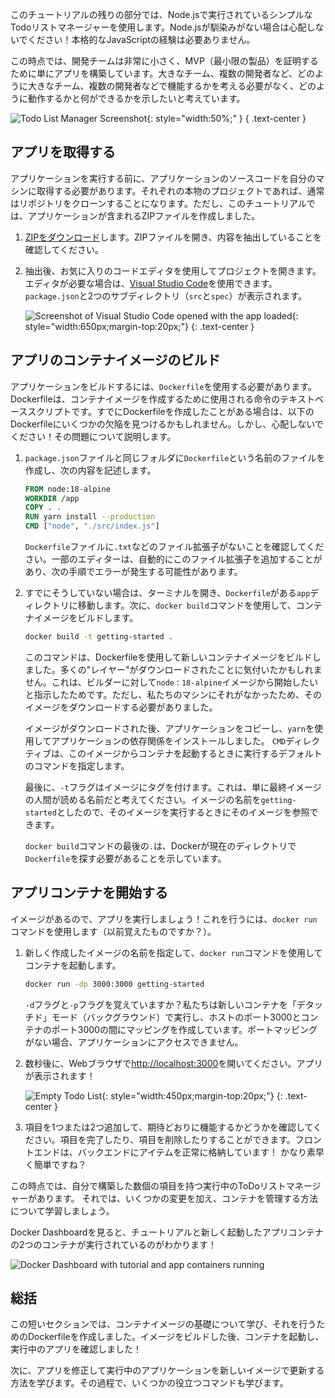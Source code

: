 このチュートリアルの残りの部分では、Node.jsで実行されているシンプルなTodoリストマネージャーを使用します。Node.jsが馴染みがない場合は心配しないでください！本格的なJavaScriptの経験は必要ありません。

この時点では、開発チームは非常に小さく、MVP（最小限の製品）を証明するために単にアプリを構築しています。大きなチーム、複数の開発者など、どのように大きなチーム、複数の開発者などで機能するかを考える必要がなく、どのように動作するかと何ができるかを示したいと考えています。

![Todo List Manager Screenshot](todo-list-sample.png){: style="width:50%;" }
{ .text-center }

## アプリを取得する

アプリケーションを実行する前に、アプリケーションのソースコードを自分のマシンに取得する必要があります。それぞれの本物のプロジェクトであれば、通常はリポジトリをクローンすることになります。ただし、このチュートリアルでは、アプリケーションが含まれるZIPファイルを作成しました。

1. [ZIPをダウンロード](/assets/app.zip)します。ZIPファイルを開き、内容を抽出していることを確認してください。

1. 抽出後、お気に入りのコードエディタを使用してプロジェクトを開きます。エディタが必要な場合は、[Visual Studio Code](https://code.visualstudio.com/)を使用できます。 `package.json`と2つのサブディレクトリ（`src`と`spec`）が表示されます。

    ![Screenshot of Visual Studio Code opened with the app loaded](ide-screenshot.png){: style="width:650px;margin-top:20px;"}
    {: .text-center }

## アプリのコンテナイメージのビルド

アプリケーションをビルドするには、`Dockerfile`を使用する必要があります。 Dockerfileは、コンテナイメージを作成するために使用される命令のテキストベーススクリプトです。すでにDockerfileを作成したことがある場合は、以下のDockerfileにいくつかの欠陥を見つけるかもしれません。しかし、心配しないでください！その問題について説明します。

1. `package.json`ファイルと同じフォルダに`Dockerfile`という名前のファイルを作成し、次の内容を記述します。

     ```dockerfile
     FROM node:18-alpine
     WORKDIR /app
     COPY . .
     RUN yarn install --production
     CMD ["node", "./src/index.js"]
     ```
     
     `Dockerfile`ファイルに`.txt`などのファイル拡張子がないことを確認してください。一部のエディターは、自動的にこのファイル拡張子を追加することがあり、次の手順でエラーが発生する可能性があります。

1. すでにそうしていない場合は、ターミナルを開き、`Dockerfile`がある`app`ディレクトリに移動します。次に、`docker build`コマンドを使用して、コンテナイメージをビルドします。

     ```bash
     docker build -t getting-started .
     ```

     このコマンドは、Dockerfileを使用して新しいコンテナイメージをビルドしました。多くの"レイヤー"がダウンロードされたことに気付いたかもしれません。これは、ビルダーに対して`node：18-alpine`イメージから開始したいと指示したためです。ただし、私たちのマシンにそれがなかったため、そのイメージをダウンロードする必要がありました。

     イメージがダウンロードされた後、アプリケーションをコピーし、`yarn`を使用してアプリケーションの依存関係をインストールしました。 `CMD`ディレクティブは、このイメージからコンテナを起動するときに実行するデフォルトのコマンドを指定します。

     最後に、`-t`フラグはイメージにタグを付けます。これは、単に最終イメージの人間が読める名前だと考えてください。イメージの名前を`getting-started`としたので、そのイメージを実行するときにそのイメージを参照できます。

     `docker build`コマンドの最後の`.`は、Dockerが現在のディレクトリで`Dockerfile`を探す必要があることを示しています。

## アプリコンテナを開始する

イメージがあるので、アプリを実行しましょう！これを行うには、`docker run`コマンドを使用します（以前覚えたものですか？）。

1. 新しく作成したイメージの名前を指定して、`docker run`コマンドを使用してコンテナを起動します。

     ```bash
     docker run -dp 3000:3000 getting-started
     ```

     `-d`フラグと`-p`フラグを覚えていますか？私たちは新しいコンテナを「デタッチド」モード（バックグラウンド）で実行し、ホストのポート3000とコンテナのポート3000の間にマッピングを作成しています。ポートマッピングがない場合、アプリケーションにアクセスできません。

1. 数秒後に、Webブラウザで[http://localhost:3000](http://localhost:3000)を開いてください。アプリが表示されます！

     ![Empty Todo List](todo-list-empty.png){: style="width:450px;margin-top:20px;"}
     {: .text-center }

1. 項目を1つまたは2つ追加して、期待どおりに機能するかどうかを確認してください。項目を完了したり、項目を削除したりすることができます。フロントエンドは、バックエンドにアイテムを正常に格納しています！
   かなり素早く簡単ですね？

この時点では、自分で構築した数個の項目を持つ実行中のToDoリストマネージャーがあります。
それでは、いくつかの変更を加え、コンテナを管理する方法について学習しましょう。

Docker Dashboardを見ると、チュートリアルと新しく起動したアプリコンテナの2つのコンテナが実行されているのがわかります！

![Docker Dashboard with tutorial and app containers running](dashboard-two-containers.png)

## 総括

この短いセクションでは、コンテナイメージの基礎について学び、それを行うためのDockerfileを作成しました。イメージをビルドした後、コンテナを起動し、実行中のアプリを確認しました！

次に、アプリを修正して実行中のアプリケーションを新しいイメージで更新する方法を学びます。その過程で、いくつかの役立つコマンドも学びます。
